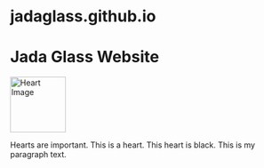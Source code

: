 # jadaglass.github.io
 <h1>Jada Glass Website</h1>
 <a href="mailto:jcg2wc@umsystem.edu">
        <img src="[![image](https://github.com/user-attachments/assets/d4b65a59-a8e5-4434-a6e2-5b8dfb086a27)](https://upload.wikimedia.org/wikipedia/commons/thumb/e/e0/Black_Heart_Symbol.svg/2048px-Black_Heart_Symbol.svg.png)
" alt="Heart Image" style="width:100px;height:100px;">
    </a>
<p>Hearts are important. This is a heart. This heart is black. This is my paragraph text.</p>
